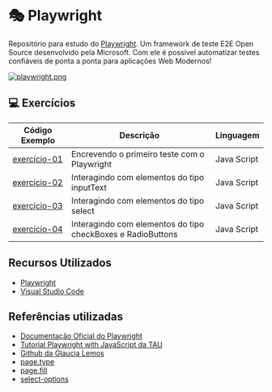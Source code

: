 # 🎭 Playwright
Repositório para estudo do [Playwright](https://playwright.dev/). Um framework de teste E2E Open Source desenvolvido pela Microsoft. Com ele é possível automatizar testes confiáveis de ponta a ponta para aplicações Web Modernos!

[![playwright.png](https://res.cloudinary.com/practicaldev/image/fetch/s--nV12n3sG--/c_imagga_scale,f_auto,fl_progressive,h_420,q_auto,w_1000/https://dev-to-uploads.s3.amazonaws.com/i/yxdc36x6u0yux3qezc7r.png)](https://playwright.dev/)


## 💻 Exercícios

| Código Exemplo | Descrição | Linguagem |
|---|---|---|
| [exercício-01](https://github.com/fernandoborlone/playwright/blob/exec_3/tests/firstTest.spec.js) | Encrevendo o primeiro teste com o Playwright | Java Script |
| [exercício-02](https://github.com/fernandoborlone/playwright/blob/exec_3/tests/textField.spec.js) | Interagindo com elementos do tipo inputText | Java Script |
| [exercício-03](https://github.com/fernandoborlone/playwright/blob/exec_3/tests/dropdownList.spec.js) | Interagindo com elementos do tipo select | Java Script |
| [exercício-04](https://github.com/fernandoborlone/playwright/blob/exec_4/tests/check_radio.spec.js) | Interagindo com elementos do tipo checkBoxes e RadioButtons | Java Script |
## Recursos Utilizados

* [Playwright](https://www.npmjs.com/package/playwright)
* [Visual Studio Code](https://code.visualstudio.com/?WT.mc_id=javascript-26994-gllemos)

## Referências utilizadas 

* [Documentação Oficial do Playwright](https://playwright.dev/docs/intro)
* [Tutorial Playwright with JavaScript da TAU](https://testautomationu.applitools.com/js-playwright-tutorial/)
* [Github da Glaucia Lemos](https://github.com/glaucia86)
* [page.type](https://playwright.dev/docs/api/class-page#page-type)
* [page.fill](https://playwright.dev/docs/api/class-page#page-fill)
* [select-options](https://playwright.dev/docs/input#select-options)